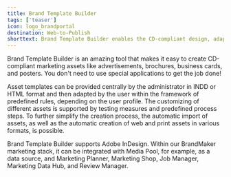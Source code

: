 ```yaml
---
title: Brand Template Builder
tags: ['teaser']
icon: logo_brandportal
destination: Web-to-Publish
shorttext: Brand Template Builder enables the CD-compliant design, adaption, and localization of marketing assets, such as advertisements, brochures, business cards, or posters, without using special applications.  
---
```

Brand Template Builder is an amazing tool that makes it easy to create CD-compliant marketing assets like advertisements, brochures, business cards, and posters. You don't need to use special applications to get the job done!   

Asset templates can be provided centrally by the administrator in INDD or HTML format and then adapted by the user within the framework of predefined rules, depending on the user profile. The customizing of different assets is supported by testing measures and predefined process steps. To further simplify the creation process, the automatic import of assets, as well as the automatic creation of web and print assets in various formats, is possible. 

Brand Template Builder supports Adobe InDesign. Within our BrandMaker marketing stack, it can be integrated with Media Pool, for example, as a data source, and Marketing Planner, Marketing Shop, Job Manager, Marketing Data Hub, and Review Manager.  
